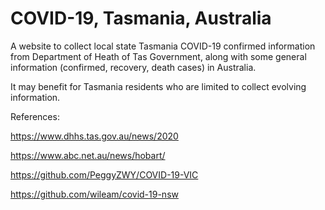 # COVID-19, Tasmania, Australia

A website to collect local state Tasmania COVID-19 confirmed information from Department of Heath of Tas Government, along with some general information (confirmed, recovery, death cases) in Australia. 

It may benefit for Tasmania residents who are limited to collect evolving information.

References:

https://www.dhhs.tas.gov.au/news/2020

https://www.abc.net.au/news/hobart/

https://github.com/PeggyZWY/COVID-19-VIC

https://github.com/wileam/covid-19-nsw
